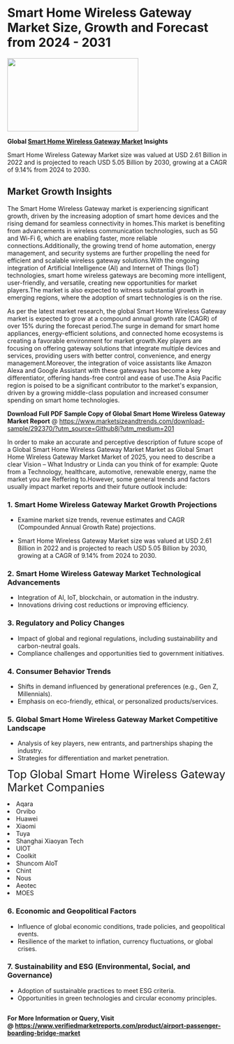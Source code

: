<H1>Smart Home Wireless Gateway Market Size, Growth and Forecast from 2024 - 2031</H1><img class="aligncenter size-medium wp-image-584254" src="https://thirdeyenews.in/wp-content/uploads/2024/09/Global-Market-Research-300x168.jpeg" alt="" width="300" height="168" /><p><strong>Global&nbsp;<a href="https://www.marketsizeandtrends.com/download-sample/292370/?utm_source=Github8j?utm_medium=201">Smart Home Wireless Gateway Market</a> Insights</strong></p><p>Smart Home Wireless Gateway Market size was valued at USD 2.61 Billion in 2022 and is projected to reach USD 5.05 Billion by 2030, growing at a CAGR of 9.14% from 2024 to 2030.</p><p><h2>Market Growth Insights</h2> <p>The Smart Home Wireless Gateway market is experiencing significant growth, driven by the increasing adoption of smart home devices and the rising demand for seamless connectivity in homes.This market is benefiting from advancements in wireless communication technologies, such as 5G and Wi-Fi 6, which are enabling faster, more reliable connections.Additionally, the growing trend of home automation, energy management, and security systems are further propelling the need for efficient and scalable wireless gateway solutions.With the ongoing integration of Artificial Intelligence (AI) and Internet of Things (IoT) technologies, smart home wireless gateways are becoming more intelligent, user-friendly, and versatile, creating new opportunities for market players.The market is also expected to witness substantial growth in emerging regions, where the adoption of smart technologies is on the rise.</p> <p>As per the latest market research, the global Smart Home Wireless Gateway market is expected to grow at a compound annual growth rate (CAGR) of over 15% during the forecast period.The surge in demand for smart home appliances, energy-efficient solutions, and connected home ecosystems is creating a favorable environment for market growth.Key players are focusing on offering gateway solutions that integrate multiple devices and services, providing users with better control, convenience, and energy management.Moreover, the integration of voice assistants like Amazon Alexa and Google Assistant with these gateways has become a key differentiator, offering hands-free control and ease of use.The Asia Pacific region is poised to be a significant contributor to the market's expansion, driven by a growing middle-class population and increased consumer spending on smart home technologies.</p> <p><span class=""><strong>Download Full PDF Sample Copy of Global Smart Home Wireless Gateway Market Report</strong> @ <a href="https://www.marketsizeandtrends.com/download-sample/292370/?utm_source=Github8j?utm_medium=201" target="_blank">https://www.marketsizeandtrends.com/download-sample/292370/?utm_source=Github8j?utm_medium=201</a></span></p><p>In order to make an accurate and perceptive description of future scope of a Global&nbsp;Smart Home Wireless Gateway Market Market as Global&nbsp;Smart Home Wireless Gateway Market Market of 2025, you need to describe a clear Vision &ndash; What Industry or Linda can you think of for example: Quote from a Technology, healthcare, automotive, renewable energy, name the market you are Reffering to.However, some general trends and factors usually impact market reports and their future outlook include:</p><h3>1.&nbsp;<strong>Smart Home Wireless Gateway Market Growth Projections</strong></h3><ul><li>Examine market size trends, revenue estimates and CAGR (Compounded Annual Growth Rate) projections.</li><li><p>Smart Home Wireless Gateway Market size was valued at USD 2.61 Billion in 2022 and is projected to reach USD 5.05 Billion by 2030, growing at a CAGR of 9.14% from 2024 to 2030.</p></li></ul><h3>2.&nbsp;<strong>Smart Home Wireless Gateway Market Technological Advancements</strong></h3><ul><li>Integration of AI, IoT, blockchain, or automation in the industry.</li><li>Innovations driving cost reductions or improving efficiency.</li></ul><h3>3.&nbsp;<strong>Regulatory and Policy Changes</strong></h3><ul><li>Impact of global and regional regulations, including sustainability and carbon-neutral goals.</li><li>Compliance challenges and opportunities tied to government initiatives.</li></ul><h3>4.&nbsp;<strong>Consumer Behavior Trends</strong></h3><ul><li>Shifts in demand influenced by generational preferences (e.g., Gen Z, Millennials).</li><li>Emphasis on eco-friendly, ethical, or personalized products/services.</li></ul><h3>5.&nbsp;<strong>Global Smart Home Wireless Gateway Market Competitive Landscape</strong></h3><ul><li>Analysis of key players, new entrants, and partnerships shaping the industry.</li><li>Strategies for differentiation and market penetration.</li></ul><p data-pm-slice="1 1 []"><span style="color: inherit; font-family: inherit; font-size: 25px;">Top Global Smart Home Wireless Gateway Market Companies</span></p><div class="" data-test-id=""><p><li>Aqara</li><li> Orvibo</li><li> Huawei</li><li> Xiaomi</li><li> Tuya</li><li> Shanghai Xiaoyan Tech</li><li> UIOT</li><li> Coolkit</li><li> Shuncom AIoT</li><li> Chint</li><li> Nous</li><li> Aeotec</li><li> MOES</li></p></div><h3>6.&nbsp;<strong>Economic and Geopolitical Factors</strong></h3><ul><li>Influence of global economic conditions, trade policies, and geopolitical events.</li><li>Resilience of the market to inflation, currency fluctuations, or global crises.</li></ul><h3>7.&nbsp;<strong>Sustainability and ESG (Environmental, Social, and Governance)</strong></h3><ul><li>Adoption of sustainable practices to meet ESG criteria.</li><li>Opportunities in green technologies and circular economy principles.</li></ul><h2><strong style="font-size: 14px;">For More Information or Query, Visit @&nbsp;</strong><a style="background-color: #ffffff; font-size: 14px;" href="https://www.marketsizeandtrends.com/report/smart-home-wireless-gateway-market/" target="_blank">https://www.verifiedmarketreports.com/product/airport-passenger-boarding-bridge-market</a></h2>